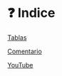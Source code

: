# ❓ Indice

[Tablas](https://github.com/Pandaxyz-xd/README.md-template/blob/main/tabla.md)

<div> </div>

[Comentario](https://github.com/Pandaxyz-xd/README.md-template/blob/main/comentario.md)

<div> </div>

[YouTube](https://github.com/Pandaxyz-xd/README.md-template/blob/main/youtube.md)

<div> </div>

[]()

<div> </div>

[]()

<div> </div>

[]()

<div> </div>

[]()

<div> </div>

[]()

